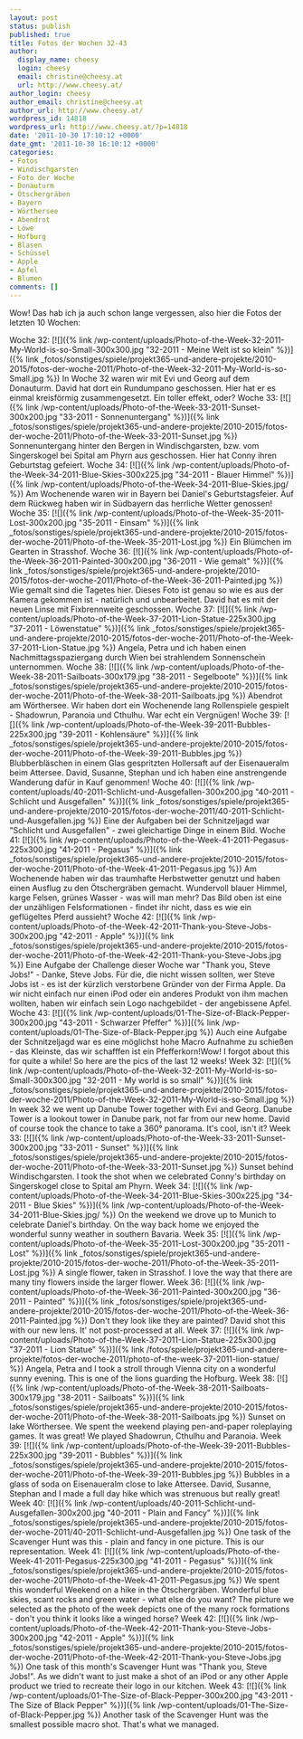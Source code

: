 ```yaml
---
layout: post
status: publish
published: true
title: Fotos der Wochen 32-43
author:
  display_name: cheesy
  login: cheesy
  email: christine@cheesy.at
  url: http://www.cheesy.at/
author_login: cheesy
author_email: christine@cheesy.at
author_url: http://www.cheesy.at/
wordpress_id: 14818
wordpress_url: http://www.cheesy.at/?p=14818
date: '2011-10-30 17:10:12 +0000'
date_gmt: '2011-10-30 16:10:12 +0000'
categories:
- Fotos
- Windischgarsten
- Foto der Woche
- Donauturm
- Ötschergräben
- Bayern
- Wörthersee
- Abendrot
- Löwe
- Hofburg
- Blasen
- Schüssel
- Apple
- Apfel
- Blumen
comments: []
---
```

<!--:de-->Wow! Das hab ich ja auch schon lange vergessen, also hier die Fotos der letzten 10 Wochen:
Woche 32:
[![]({% link /wp-content/uploads/Photo-of-the-Week-32-2011-My-World-is-so-Small-300x300.jpg "32-2011 - Meine Welt ist so klein" %})]({% link _fotos/sonstiges/spiele/projekt365-und-andere-projekte/2010-2015/fotos-der-woche-2011/Photo-of-the-Week-32-2011-My-World-is-so-Small.jpg %})
In Woche 32 waren wir mit Evi und Georg auf dem Donauturm. David hat dort ein Rundumpano geschossen. Hier hat er es einmal kreisförmig zusammengesetzt. Ein toller effekt, oder?
Woche 33:
[![]({% link /wp-content/uploads/Photo-of-the-Week-33-2011-Sunset-300x200.jpg "33-2011 - Sonnenuntergang" %})]({% link _fotos/sonstiges/spiele/projekt365-und-andere-projekte/2010-2015/fotos-der-woche-2011/Photo-of-the-Week-33-2011-Sunset.jpg %})
Sonnenuntergang hinter den Bergen in Windischgarsten, bzw. vom Singerskogel bei Spital am Phyrn aus geschossen. Hier hat Conny ihren Geburtstag gefeiert.
Woche 34:
[![]({% link /wp-content/uploads/Photo-of-the-Week-34-2011-Blue-Skies-300x225.jpg "34-2011 - Blauer Himmel" %})]({% link /wp-content/uploads/Photo-of-the-Week-34-2011-Blue-Skies.jpg/ %})
Am Wochenende waren wir in Bayern bei Daniel's Geburtstagsfeier. Auf dem Rückweg haben wir in Südbayern das herrliche Wetter genossen!
Woche 35:
[![]({% link /wp-content/uploads/Photo-of-the-Week-35-2011-Lost-300x200.jpg "35-2011 - Einsam" %})]({% link _fotos/sonstiges/spiele/projekt365-und-andere-projekte/2010-2015/fotos-der-woche-2011/Photo-of-the-Week-35-2011-Lost.jpg %})
Ein Blümchen im Gearten in Strasshof.
Woche 36:
[![]({% link /wp-content/uploads/Photo-of-the-Week-36-2011-Painted-300x200.jpg "36-2011 - Wie gemalt" %})]({% link _fotos/sonstiges/spiele/projekt365-und-andere-projekte/2010-2015/fotos-der-woche-2011/Photo-of-the-Week-36-2011-Painted.jpg %})
Wie gemalt sind die Tagetes hier. Dieses Foto ist genau so wie es aus der Kamera gekommen ist - natürlich und unbearbeitet. David hat es mit der neuen Linse mit Fixbrennweite geschossen.
Woche 37:
[![]({% link /wp-content/uploads/Photo-of-the-Week-37-2011-Lion-Statue-225x300.jpg "37-2011 - Löwenstatue" %})]({% link _fotos/sonstiges/spiele/projekt365-und-andere-projekte/2010-2015/fotos-der-woche-2011/Photo-of-the-Week-37-2011-Lion-Statue.jpg %})
Angela, Petra und ich haben einen Nachmittagsspaziergang durch Wien bei strahlendem Sonnenschein unternommen.
Woche 38:
[![]({% link /wp-content/uploads/Photo-of-the-Week-38-2011-Sailboats-300x179.jpg "38-2011 - Segelboote" %})]({% link _fotos/sonstiges/spiele/projekt365-und-andere-projekte/2010-2015/fotos-der-woche-2011/Photo-of-the-Week-38-2011-Sailboats.jpg %})
Abendrot am Wörthersee. Wir haben dort ein Wochenende lang Rollenspiele gespielt - Shadowrun, Paranoia und Cthulhu. War echt ein Vergnügen!
Woche 39:
[![]({% link /wp-content/uploads/Photo-of-the-Week-39-2011-Bubbles-225x300.jpg "39-2011 - Kohlensäure" %})]({% link _fotos/sonstiges/spiele/projekt365-und-andere-projekte/2010-2015/fotos-der-woche-2011/Photo-of-the-Week-39-2011-Bubbles.jpg %})
Blubberbläschen in einem Glas gespritzten Hollersaft auf der Eisenaueralm beim Attersee. David, Susanne, Stephan und ich haben eine anstrengende Wanderung dafür in Kauf genommen!
Woche 40:
[![]({% link /wp-content/uploads/40-2011-Schlicht-und-Ausgefallen-300x200.jpg "40-2011 - Schlicht und Ausgefallen" %})]({% link _fotos/sonstiges/spiele/projekt365-und-andere-projekte/2010-2015/fotos-der-woche-2011/40-2011-Schlicht-und-Ausgefallen.jpg %})
Eine der Aufgaben bei der Schnitzeljagd war "Schlicht und Ausgefallen" - zwei gleichartige Dinge in einem Bild.
Woche 41:
[![]({% link /wp-content/uploads/Photo-of-the-Week-41-2011-Pegasus-225x300.jpg "41-2011 - Pegasus" %})]({% link _fotos/sonstiges/spiele/projekt365-und-andere-projekte/2010-2015/fotos-der-woche-2011/Photo-of-the-Week-41-2011-Pegasus.jpg %})
Am Wochenende haben wir das traumhafte Herbstwetter genutzt und haben einen Ausflug zu den Ötschergräben gemacht. Wundervoll blauer Himmel, karge Felsen, grünes Wasser - was will man mehr? Das Bild oben ist eine der unzähligen Felsformationen - findet ihr nicht, dass es wie ein geflügeltes Pferd aussieht?
Woche 42:
[![]({% link /wp-content/uploads/Photo-of-the-Week-42-2011-Thank-you-Steve-Jobs-300x200.jpg "42-2011 - Apple" %})]({% link _fotos/sonstiges/spiele/projekt365-und-andere-projekte/2010-2015/fotos-der-woche-2011/Photo-of-the-Week-42-2011-Thank-you-Steve-Jobs.jpg %})
Eine Aufgabe der Challenge dieser Woche war "Thank you, Steve Jobs!" - Danke, Steve Jobs. Für die, die nicht wissen sollten, wer Steve Jobs ist - es ist der kürzlich verstorbene Gründer von der Firma Apple. Da wir nicht einfach nur einen iPod oder ein anderes Produkt von ihm machen wollten, haben wir einfach sein Logo nachgebildet - der angebissene Apfel.
Woche 43:
[![]({% link /wp-content/uploads/01-The-Size-of-Black-Pepper-300x200.jpg "43-2011 - Schwarzer Pfeffer" %})]({% link /wp-content/uploads/01-The-Size-of-Black-Pepper.jpg %})
Auch eine Aufgabe der Schnitzeljagd war es eine möglichst hohe Macro Aufnahme zu schießen - das Kleinste, das wir schafffen ist ein Pfefferkorn!<!--:--><!--:en-->Wow! I forgot about this for quite a while! So here are the pics of the last 12 weeks!
Week 32:
[![]({% link /wp-content/uploads/Photo-of-the-Week-32-2011-My-World-is-so-Small-300x300.jpg "32-2011 - My world is so small" %})]({% link _fotos/sonstiges/spiele/projekt365-und-andere-projekte/2010-2015/fotos-der-woche-2011/Photo-of-the-Week-32-2011-My-World-is-so-Small.jpg %})
In week 32 we went up Danube Tower together with Evi and Georg. Danube Tower is a lookout tower in Danube park, not far from our new home. David of course took the chance to take a 360° panorama. It's cool, isn't it?
Week 33:
[![]({% link /wp-content/uploads/Photo-of-the-Week-33-2011-Sunset-300x200.jpg "33-2011 - Sunset" %})]({% link _fotos/sonstiges/spiele/projekt365-und-andere-projekte/2010-2015/fotos-der-woche-2011/Photo-of-the-Week-33-2011-Sunset.jpg %})
Sunset behind Windischgarsten. I took the shot when we celebrated Conny's birthday on Singerskogel close to Spital am Phyrn.
Week 34:
[![]({% link /wp-content/uploads/Photo-of-the-Week-34-2011-Blue-Skies-300x225.jpg "34-2011 - Blue Skies" %})]({% link /wp-content/uploads/Photo-of-the-Week-34-2011-Blue-Skies.jpg/ %})
On the weekend we drove up to Munich to celebrate Daniel's birthday. On the way back home we enjoyed the wonderful sunny weather in southern Bavaria.
Week 35:
[![]({% link /wp-content/uploads/Photo-of-the-Week-35-2011-Lost-300x200.jpg "35-2011 - Lost" %})]({% link _fotos/sonstiges/spiele/projekt365-und-andere-projekte/2010-2015/fotos-der-woche-2011/Photo-of-the-Week-35-2011-Lost.jpg %})
A single flower, taken in Strasshof. I love the way that there are many tiny flowers inside the larger flower.
Week 36:
[![]({% link /wp-content/uploads/Photo-of-the-Week-36-2011-Painted-300x200.jpg "36-2011 - Painted" %})]({% link _fotos/sonstiges/spiele/projekt365-und-andere-projekte/2010-2015/fotos-der-woche-2011/Photo-of-the-Week-36-2011-Painted.jpg %})
Don't they look like they are painted? David shot this with our new lens. It' not post-processed at all.
Week 37:
[![]({% link /wp-content/uploads/Photo-of-the-Week-37-2011-Lion-Statue-225x300.jpg "37-2011 - Lion Statue" %})]({% link /fotos/spiele/projekt365-und-andere-projekte/fotos-der-woche-2011/photo-of-the-week-37-2011-lion-statue/ %})
Angela, Petra and I took a stroll through Vienna city on a wonderful sunny evening. This is one of the lions guarding the Hofburg.
Week 38:
[![]({% link /wp-content/uploads/Photo-of-the-Week-38-2011-Sailboats-300x179.jpg "38-2011 - Sailboats" %})]({% link _fotos/sonstiges/spiele/projekt365-und-andere-projekte/2010-2015/fotos-der-woche-2011/Photo-of-the-Week-38-2011-Sailboats.jpg %})
Sunset on lake Wörthersee. We spent the weekend playing pen-and-paper roleplaying games. It was great! We played Shadowrun, Cthulhu and Paranoia.
Week 39:
[![]({% link /wp-content/uploads/Photo-of-the-Week-39-2011-Bubbles-225x300.jpg "39-2011 - Bubbles" %})]({% link _fotos/sonstiges/spiele/projekt365-und-andere-projekte/2010-2015/fotos-der-woche-2011/Photo-of-the-Week-39-2011-Bubbles.jpg %})
Bubbles in a glass of soda on Eisenaueralm close to lake Attersee. David, Susanne, Stephan and I made a full day hike which was strenuous but really great!
Week 40:
[![]({% link /wp-content/uploads/40-2011-Schlicht-und-Ausgefallen-300x200.jpg "40-2011 - Plain and Fancy" %})]({% link _fotos/sonstiges/spiele/projekt365-und-andere-projekte/2010-2015/fotos-der-woche-2011/40-2011-Schlicht-und-Ausgefallen.jpg %})
One task of the Scavenger Hunt was this - plain and fancy in one picture. This is our representation.
Week 41:
[![]({% link /wp-content/uploads/Photo-of-the-Week-41-2011-Pegasus-225x300.jpg "41-2011 - Pegasus" %})]({% link _fotos/sonstiges/spiele/projekt365-und-andere-projekte/2010-2015/fotos-der-woche-2011/Photo-of-the-Week-41-2011-Pegasus.jpg %})
We spent this wonderful Weekend on a hike in the Ötschergräben. Wonderful blue skies, scant rocks and green water - what else do you want? The picture we selected as the photo of the week depicts one of the many rock formations - don't you think it looks like a winged horse?
Week 42:
[![]({% link /wp-content/uploads/Photo-of-the-Week-42-2011-Thank-you-Steve-Jobs-300x200.jpg "42-2011 - Apple" %})]({% link _fotos/sonstiges/spiele/projekt365-und-andere-projekte/2010-2015/fotos-der-woche-2011/Photo-of-the-Week-42-2011-Thank-you-Steve-Jobs.jpg %})
One task of this month's Scavenger Hunt was "Thank you, Steve Jobs!". As we didn't want to just make a shot of an iPod or any other Apple product we tried to recreate their logo in our kitchen.
Week 43:
[![]({% link /wp-content/uploads/01-The-Size-of-Black-Pepper-300x200.jpg "43-2011 - The Size of Black Pepper" %})]({% link /wp-content/uploads/01-The-Size-of-Black-Pepper.jpg %})
Another task of the Scavenger Hunt was the smallest possible macro shot. That's what we managed.<!--:-->
